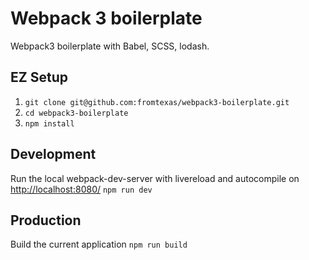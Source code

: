 Webpack 3 boilerplate
===========
Webpack3 boilerplate with Babel, SCSS, lodash.

##  EZ Setup
1. `git clone git@github.com:fromtexas/webpack3-boilerplate.git`
2. `cd webpack3-boilerplate`
3. `npm install`

## Development
Run the local webpack-dev-server with livereload and autocompile on [http://localhost:8080/](http://localhost:8080/)
`npm run dev`

## Production
Build the current application
`npm run build`

